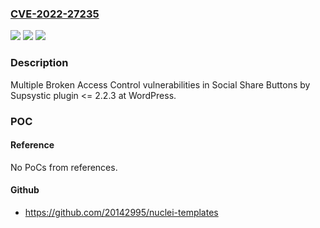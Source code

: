 ### [CVE-2022-27235](https://cve.mitre.org/cgi-bin/cvename.cgi?name=CVE-2022-27235)
![](https://img.shields.io/static/v1?label=Product&message=Social%20Share%20Buttons%20by%20Supsystic%20(WordPress%20plugin)&color=blue)
![](https://img.shields.io/static/v1?label=Version&message=%3C%3D%202.2.3%3C%3D%202.2.3%20&color=brighgreen)
![](https://img.shields.io/static/v1?label=Vulnerability&message=CWE-264%20Permissions%2C%20Privileges%2C%20and%20Access%20Controls&color=brighgreen)

### Description

Multiple Broken Access Control vulnerabilities in Social Share Buttons by Supsystic plugin <= 2.2.3 at WordPress.

### POC

#### Reference
No PoCs from references.

#### Github
- https://github.com/20142995/nuclei-templates

